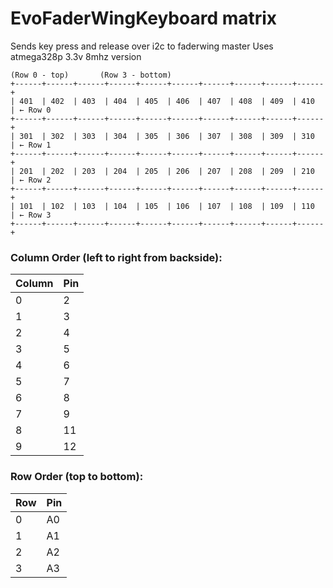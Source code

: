 

# EvoFaderWingKeyboard matrix
Sends key press and release over i2c to faderwing master
Uses atmega328p 3.3v 8mhz version

```
(Row 0 - top)       (Row 3 - bottom)
+------+------+------+------+------+------+------+------+------+------+
| 401  | 402  | 403  | 404  | 405  | 406  | 407  | 408  | 409  | 410  | ← Row 0
+------+------+------+------+------+------+------+------+------+------+
| 301  | 302  | 303  | 304  | 305  | 306  | 307  | 308  | 309  | 310  | ← Row 1
+------+------+------+------+------+------+------+------+------+------+
| 201  | 202  | 203  | 204  | 205  | 206  | 207  | 208  | 209  | 210  | ← Row 2
+------+------+------+------+------+------+------+------+------+------+
| 101  | 102  | 103  | 104  | 105  | 106  | 107  | 108  | 109  | 110  | ← Row 3
+------+------+------+------+------+------+------+------+------+------+
```

### Column Order (left to right from backside):

| Column | Pin  |
|--------|------|
| 0      | 2   |
| 1      | 3   |
| 2      | 4   |
| 3      | 5   |
| 4      | 6    |
| 5      | 7    |
| 6      | 8    |
| 7      | 9    |
| 8      | 11   |
| 9      | 12   |

### Row Order (top to bottom):

| Row | Pin |
|-----|-----|
| 0   | A0   |
| 1   | A1   |
| 2   | A2   |
| 3   | A3   |


